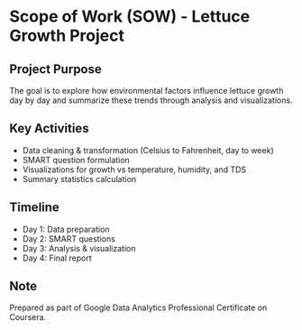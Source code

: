 # Scope of Work (SOW) - Lettuce Growth Project

## Project Purpose
The goal is to explore how environmental factors influence lettuce growth day by day and summarize these trends through analysis and visualizations.

## Key Activities
- Data cleaning & transformation (Celsius to Fahrenheit, day to week)
- SMART question formulation
- Visualizations for growth vs temperature, humidity, and TDS
- Summary statistics calculation

## Timeline
- Day 1: Data preparation
- Day 2: SMART questions
- Day 3: Analysis & visualization
- Day 4: Final report

## Note
Prepared as part of Google Data Analytics Professional Certificate on Coursera.
